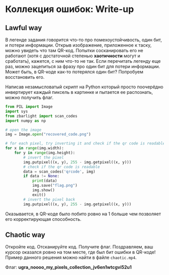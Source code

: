 # Коллекция ошибок: Write-up

## Lawful way

В легенде задания говорится что-то про помехоустойчивость, один бит, и потери информации. Открыв изображение, приложенное к таску, можно увидеть что там QR-код. Попытки сосканировать его не работают (хотя с достаточной степенью **хаотичности** могут и сработать), кажется, с ним что-то не так. Если перечитать легенду еще раз, можно зацепиться за фразу про один бит для потери информации. Может быть, в QR-коде как-то потерялся один бит? Попробуем восстановить его.

Написав незамысловатый скрипт на Python который просто поочерёдно инвертирует каждый пиксель в картинке и пытается ее распознать, можно получить флаг.

```python
from PIL import Image
import sys
from zbarlight import scan_codes
import numpy as np

# open the image
img = Image.open("recovered_code.png")

# for each pixel, try inverting it and check if the qr code is readable
for x in range(img.width):
    for y in range(img.height):
        # invert the pixel
        img.putpixel((x, y), 255 - img.getpixel((x, y)))
        # check if the qr code is readable
        data = scan_codes('qrcode', img)
        if data != None:
            print(data)
            img.save("flag.png")
            img.show()
            exit()
        # invert the pixel back
        img.putpixel((x, y), 255 - img.getpixel((x, y)))
```

Оказывается, в QR-коде было побито ровно на 1 больше чем позволяет его корректирующая способность.

## Chaotic way

Откройте код. Отсканируйте код. Получите флаг.
Поздравляем, ваш курсор оказался ровно на том месте, где был бит ошибки в QR-коде!
Пример данного решения можно найти в файле `chaotic.mp4`.

Флаг: **ugra_noooo_my_pixels_collection_jv6en1wtcgvi52u1**

